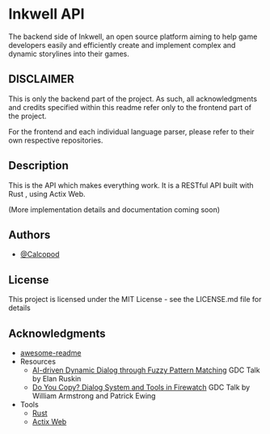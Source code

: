 ﻿# Inkwell API

The backend side of Inkwell, an open source platform aiming to help
game developers easily and efficiently create and implement complex and dynamic
storylines into their games.

## DISCLAIMER

This is only the backend part of the project. As such, all acknowledgments and
credits specified within this readme refer only to the frontend part of the
project.

For the frontend and each individual language parser, please refer to their own
respective repositories.

## Description

This is the API which makes everything work. It is a RESTful API built with Rust
, using Actix Web. 

(More implementation details and documentation coming soon)

## Authors

-   [@Calcopod](https://github.com/CalcoDev)

## License

This project is licensed under the MIT License - see the LICENSE.md file for
details

## Acknowledgments

-   [awesome-readme](https://github.com/matiassingers/awesome-readme)
-   Resources
    -   [AI-driven Dynamic Dialog through Fuzzy Pattern Matching](https://www.youtube.com/watch?v=tAbBID3N64A)
        GDC Talk by Elan Ruskin
    -   [Do You Copy? Dialog System and Tools in Firewatch](https://www.youtube.com/watch?v=wj-2vbiyHnI)
        GDC Talk by William Armstrong and Patrick Ewing
-   Tools
    -   [Rust](https://www.typescriptlang.org/)
    -   [Actix Web](https://vitejs.dev/)
